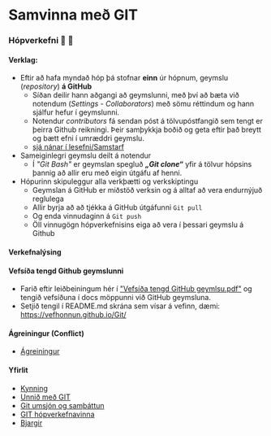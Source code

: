 # Samvinna með GIT

### Hópverkefni :running: :running: 

#### Verklag:
* Eftir að hafa myndað hóp þá stofnar **einn** úr hópnum, geymslu (_repository_) **á GitHub**
	* Síðan deilir hann aðgangi að geymslunni, með því að bæta við notendum (_Settings - Collaborators_) með sömu réttindum og hann sjálfur hefur í geymslunni. 
	* Notendur _contributors_ fá sendan póst á tölvupóstfangið sem tengt er þeirra Github reikningi. Þeir samþykkja boðið og geta eftir það breytt og bætt efni í umræddri geymslu. 
	* [sjá nánar í lesefni/Samstarf](Lesefni/Samstarf%20á%20GitHub.pdf)
* Sameiginlegri geymslu deilt á notendur
	* Í _"Git Bash"_ er geymslan spegluð _**„Git clone“**_ yfir á tölvur hópsins þannig að allir eru með eigin útgáfu af henni. 
* Hópurinn skipuleggur alla verkþætti og verkskiptingu
	* Geymslan á GitHub er miðstöð verksin og á alltaf að vera endurnýjuð reglulega
	* Allir byrja að að tjékka á GitHub útgáfunni ```Git pull```
	* Og enda vinnudaginn á ```Git push```
	* Öll vinnugögn hópverkefnisins eiga að vera í þessari geymslu á Github

#### Verkefnalýsing 


#### Vefsíða tengd Github geymslunni
*	Farið eftir leiðbeiningum hér í ["Vefsíða tengd GitHub geymlsu.pdf"](Lesefni/Vefsíða%20tengd%20GitHub%20geymslu.pdf) og tengið vefsíðuna í docs möppunni við GitHub geymsluna.
* 	Setjið tengil í README.md skrána sem vísar á vefinn, dæmi:	https://vefhonnun.github.io/Git/

#### Ágreiningur (Conflict)
*	[Ágreiningur](Ágreiningur.md)

#### Yfirlit
* [Kynning](README.md)
* [Unnið með GIT](Git.md)
* [Git umsjón og samþáttun](Umsjón.md)
* [GIT hópverkefnavinna](Hópverkefnavinna.md)
* [Bjargir](Bjargir.md)
